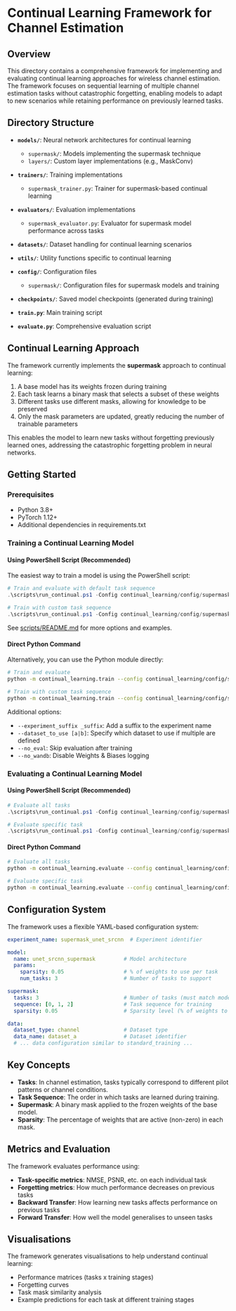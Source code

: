 # Continual Learning Framework for Channel Estimation

## Overview

This directory contains a comprehensive framework for implementing and evaluating continual learning approaches for wireless channel estimation. The framework focuses on sequential learning of multiple channel estimation tasks without catastrophic forgetting, enabling models to adapt to new scenarios while retaining performance on previously learned tasks.

## Directory Structure

- **`models/`**: Neural network architectures for continual learning
  - `supermask/`: Models implementing the supermask technique
  - `layers/`: Custom layer implementations (e.g., MaskConv)

- **`trainers/`**: Training implementations
  - `supermask_trainer.py`: Trainer for supermask-based continual learning

- **`evaluators/`**: Evaluation implementations
  - `supermask_evaluator.py`: Evaluator for supermask model performance across tasks

- **`datasets/`**: Dataset handling for continual learning scenarios

- **`utils/`**: Utility functions specific to continual learning

- **`config/`**: Configuration files
  - `supermask/`: Configuration files for supermask models and training

- **`checkpoints/`**: Saved model checkpoints (generated during training)

- **`train.py`**: Main training script

- **`evaluate.py`**: Comprehensive evaluation script

## Continual Learning Approach

The framework currently implements the **supermask** approach to continual learning:

1. A base model has its weights frozen during training
2. Each task learns a binary mask that selects a subset of these weights
3. Different tasks use different masks, allowing for knowledge to be preserved
4. Only the mask parameters are updated, greatly reducing the number of trainable parameters

This enables the model to learn new tasks without forgetting previously learned ones, addressing the catastrophic forgetting problem in neural networks.

## Getting Started

### Prerequisites

- Python 3.8+
- PyTorch 1.12+
- Additional dependencies in requirements.txt

### Training a Continual Learning Model

#### Using PowerShell Script (Recommended)

The easiest way to train a model is using the PowerShell script:

```powershell
# Train and evaluate with default task sequence
.\scripts\run_continual.ps1 -Config continual_learning/config/supermask/unet_srcnn.yaml

# Train with custom task sequence
.\scripts\run_continual.ps1 -Config continual_learning/config/supermask/unet_srcnn.yaml -Sequence "0,2,1" -Mode train
```

See [scripts/README.md](../scripts/README.md) for more options and examples.

#### Direct Python Command

Alternatively, you can use the Python module directly:

```bash
# Train and evaluate
python -m continual_learning.train --config continual_learning/config/supermask/unet_srcnn.yaml

# Train with custom task sequence
python -m continual_learning.train --config continual_learning/config/supermask/unet_srcnn.yaml --supermask_sequence "0,2,1"
```

Additional options:
- `--experiment_suffix _suffix`: Add a suffix to the experiment name
- `--dataset_to_use [a|b]`: Specify which dataset to use if multiple are defined
- `--no_eval`: Skip evaluation after training
- `--no_wandb`: Disable Weights & Biases logging

### Evaluating a Continual Learning Model

#### Using PowerShell Script (Recommended)

```powershell
# Evaluate all tasks
.\scripts\run_continual.ps1 -Config continual_learning/config/supermask/unet_srcnn.yaml -Mode eval -CheckpointDir checkpoints/my_run

# Evaluate specific task
.\scripts\run_continual.ps1 -Config continual_learning/config/supermask/unet_srcnn.yaml -Mode eval -CheckpointDir checkpoints/my_run -TaskId 0
```

#### Direct Python Command

```bash
# Evaluate all tasks
python -m continual_learning.evaluate --config continual_learning/config/supermask/unet_srcnn.yaml --checkpoint_dir checkpoints/my_run

# Evaluate specific task
python -m continual_learning.evaluate --config continual_learning/config/supermask/unet_srcnn.yaml --checkpoint_dir checkpoints/my_run --task_id 0
```

## Configuration System

The framework uses a flexible YAML-based configuration system:

```yaml
experiment_name: supermask_unet_srcnn  # Experiment identifier

model:
  name: unet_srcnn_supermask         # Model architecture
  params:
    sparsity: 0.05                   # % of weights to use per task
    num_tasks: 3                     # Number of tasks to support

supermask:
  tasks: 3                           # Number of tasks (must match model.params.num_tasks)
  sequence: [0, 1, 2]                # Task sequence for training
  sparsity: 0.05                     # Sparsity level (% of weights to use)

data:
  dataset_type: channel              # Dataset type
  data_name: dataset_a               # Dataset identifier
  # ... data configuration similar to standard_training ...
```

## Key Concepts

- **Tasks**: In channel estimation, tasks typically correspond to different pilot patterns or channel conditions.
- **Task Sequence**: The order in which tasks are learned during training.
- **Supermask**: A binary mask applied to the frozen weights of the base model.
- **Sparsity**: The percentage of weights that are active (non-zero) in each mask.

## Metrics and Evaluation

The framework evaluates performance using:

- **Task-specific metrics**: NMSE, PSNR, etc. on each individual task
- **Forgetting metrics**: How much performance decreases on previous tasks
- **Backward Transfer**: How learning new tasks affects performance on previous tasks
- **Forward Transfer**: How well the model generalises to unseen tasks

## Visualisations

The framework generates visualisations to help understand continual learning:

- Performance matrices (tasks x training stages)
- Forgetting curves
- Task mask similarity analysis
- Example predictions for each task at different training stages
